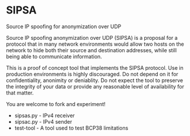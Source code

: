 SIPSA
======
Source IP spoofing for anonymization over UDP

Source IP spoofing anonymization over UDP (SIPSA) is a proposal for a protocol that in many network environments would allow two hosts on the network to hide both their source and destination addresses, while still being able to communicate information.


This is a proof of concept tool that implements the SIPSA protocol. Use in production environments is highly discouraged. Do not depend on it for confidentiality, anonimity or deniablity. Do not expect the tool to preserve the integrity of your data or provide any reasonable level of availability for that matter.

You are welcome to fork and experiment!

* sipsas.py - IPv4 receiver
* sipsac.py - IPv4 sender
* test-tool - A tool used to test BCP38 limitations
